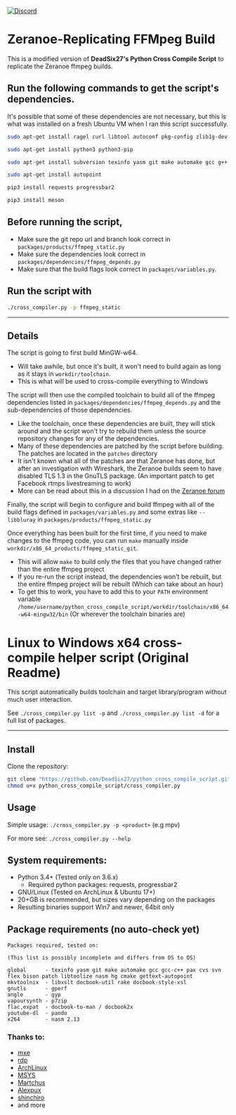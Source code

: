 [![Discord](https://img.shields.io/badge/Discord-Join-blue.svg)](https://discord.gg/gAvufS2)

# Zeranoe-Replicating FFMpeg Build

This is a modified version of **DeadSix27's Python Cross Compile Script** to replicate the Zeranoe ffmpeg builds.

## Run the following commands to get the script's dependencies.
It's possible that some of these dependencies are not necessary, but this is what was installed on a fresh Ubuntu VM when I ran this script successfully.

```bash
sudo apt-get install ragel curl libtool autoconf pkg-config zlib1g-dev mercurial unzip autogen bzip2 autoconf-archive p7zip-full python3-distutils -y
```

```bash
sudo apt-get install python3 python3-pip
```

```bash
sudo apt-get install subversion texinfo yasm git make automake gcc g++ pax cvs flex bison patch nasm cmake rake gperf gyp p7zip docbook2x nasm
```

```bash
sudo apt-get install autopoint
```

```bash
pip3 install requests progressbar2
```

```bash
pip3 install meson
```

## Before running the script,

* Make sure the git repo url and branch look correct in `packages/products/ffmpeg_static.py`
* Make sure the dependencies look correct in `packages/dependencies/ffmpeg_depends.py`
* Make sure that the build flags look correct in `packages/variables.py`.

## Run the script with

```bash
./cross_compiler.py -p ffmpeg_static
```
---

## Details

The script is going to first build MinGW-w64. 

* Will take awhile, but once it's built, it won't need to build again as long as it stays in `workdir/toolchain`.
* This is what will be used to cross-compile everything to Windows

The script will then use the compiled toolchain to build all of the ffmpeg dependencies listed in `packages/dependencies/ffmpeg_depends.py` and the sub-dependencies of those dependencies.

* Like the toolchain, once these dependencies are built, they will stick around and the script won't try to rebuild them unless the source repository changes for any of the dependencies.
* Many of these dependencies are patched by the script before building. The patches are located in the `patches` directory
* It isn't known what all of the patches are that Zeranoe has done, but after an investigation with Wireshark, the Zeranoe builds seem to have disabled TLS 1.3 in the GnuTLS package. (An important patch to get Facebook rtmps livestreaming to work)
* More can be read about this in a discussion I had on the [Zeranoe forum](https://ffmpeg.zeranoe.com/forum/viewtopic.php?f=5&t=6957)

Finally, the script will begin to configure and build ffmpeg with all of the build flags defined in `packages/variables.py` and some extras like `--libbluray` in `packages/products/ffmpeg_static.py`

Once everything has been built for the first time, if you need to make changes to the ffmpeg code, you can run `make` manually inside `workdir/x86_64_products/ffmpeg_static_git`.

* This will allow `make` to build only the files that you have changed rather than the entire ffmpeg project
* If you re-run the script instead, the dependencies won't be rebuilt, but the entire ffmpeg project will be rebuilt (Which can take about an hour)
* To get this to work, you have to add this to your `PATH` environment variable `/home/username/python_cross_compile_script/workdir/toolchain/x86_64-w64-mingw32/bin` (Or wherever the toolchain binaries are)


# Linux to Windows x64 cross-compile helper script (Original Readme)

This script automatically builds toolchain and target library/program without much user interaction.

See `./cross_compiler.py list -p` and `./cross_compiler.py list -d` for a full list of packages.

---

## **Install**

Clone the repository:

```bash
git clone "https://github.com/DeadSix27/python_cross_compile_script.git"
chmod u+x python_cross_compile_script/cross_compiler.py
```

## **Usage**

Simple usage: `./cross_compiler.py -p <product>` (e.g mpv)

For more see: `./cross_compiler.py --help`

## **System requirements:**

* Python 3.4+ (Tested only on 3.6.x)
  * Required python packages: requests, progressbar2
* GNU/Linux (Tested on ArchLinux & Ubuntu 17+)
* 20+GB is recommended, but sizes vary depending on the packages
* Resulting binaries support Win7 and newer, 64bit only

## **Package requirements (no auto-check yet)**
```
Packages required, tested on:

(This list is possibly incomplete and differs from OS to OS)

global      - texinfo yasm git make automake gcc gcc-c++ pax cvs svn flex bison patch libtoolize nasm hg cmake gettext-autopoint
mkvtoolnix  - libxslt docbook-util rake docbook-style-xsl
gnutls      - gperf
angle       - gyp
vapoursynth - p7zip
flac,expat  - docbook-to-man / docbook2x
youtube-dl  - pando
x264        - nasm 2.13
```

### Thanks to:

- [mxe](https://github.com/mxe/mxe)
- [rdp](https://github.com/rdp/ffmpeg-windows-build-helpers)
- [ArchLinux](https://aur.archlinux.org/packages/)
- [MSYS](https://github.com/Alexpux/MSYS2-packages/)
- [Martchus](https://github.com/Martchus/PKGBUILDs/commits/master)
- [Alexpux](https://github.com/Alexpux/MINGW-packages)
- [shinchiro](https://github.com/shinchiro/mpv-winbuild-cmake)
- and more